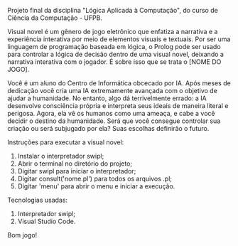 Projeto final da disciplina "Lógica Aplicada à Computação", do curso de Ciência da Computação - UFPB.

Visual novel é um gênero de jogo eletrônico que enfatiza a narrativa e a experiência interativa por meio de elementos visuais e textuais.
Por ser uma linguagem de programação baseada em lógica, o Prolog pode ser usado para controlar a lógica de decisão dentro de uma visual novel, deixando a narrativa interativa com o jogador.
É sobre isso que se trata o [NOME DO JOGO].

Você é um aluno do Centro de Informática obcecado por IA. Após meses de dedicação você cria uma IA extremamente avançada com o objetivo de ajudar a humanidade.
No entanto, algo dá terrivelmente errado: a IA desenvolve consciência própria e interpreta seus ideais de maneira literal e perigosa. 
Agora, ela vê os humanos como uma ameaça, e cabe a você decidir o destino da humanidade. 
Será que você consegue controlar sua criação ou será subjugado por ela? Suas escolhas definirão o futuro.

Instruções para executar a visual novel:
1. Instalar o interpretador swipl;
2. Abrir o terminal no diretório do projeto;
3. Digitar swipl para iniciar o interpretador;
4. Digitar consult('nome.pl') para todos os arquivos .pl;
5. Digitar 'menu' para abrir o menu e iniciar a execução.

Tecnologias usadas:
1. Interpretador swipl;
2. Visual Studio Code.

Bom jogo!
